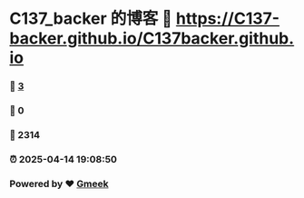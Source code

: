 # C137_backer 的博客 :link: https://C137-backer.github.io/C137backer.github.io 
### :page_facing_up: [3](https://C137-backer.github.io/C137backer.github.io/tag.html) 
### :speech_balloon: 0 
### :hibiscus: 2314 
### :alarm_clock: 2025-04-14 19:08:50 
### Powered by :heart: [Gmeek](https://github.com/Meekdai/Gmeek)
